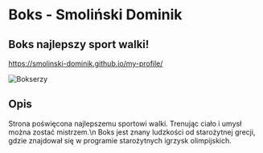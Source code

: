 # Boks - Smoliński Dominik

## Boks najlepszy sport walki!

https://smolinski-dominik.github.io/my-profile/

![Bokserzy](https://github.com/i-am-Frontend/my-profile/blob/master/image/Olanda_Anderson_(Red)_tries_to_land_a_punch_against_Rudolf_Kraj,_2000.jpg?raw=true)

## Opis

Strona poświęcona najlepszemu sportowi walki. Trenując ciało i umysł można zostać mistrzem.\n
Boks jest znany ludzkości od starożytnej grecji, gdzie znajdował się w programie starożytnych igrzysk olimpijskich.
